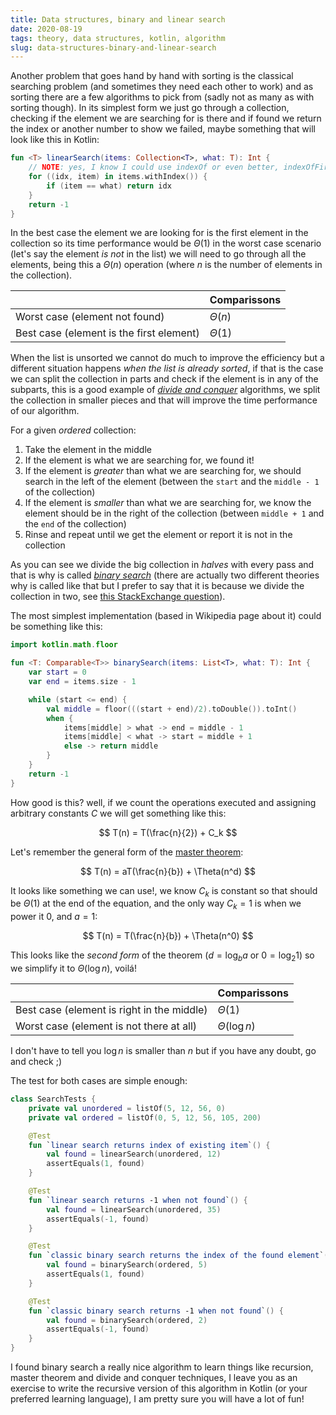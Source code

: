 ```yaml
---
title: Data structures, binary and linear search
date: 2020-08-19
tags: theory, data structures, kotlin, algorithm
slug: data-structures-binary-and-linear-search
---
```


Another problem that goes hand by hand with sorting is the classical searching problem (and sometimes they need each other to work) and as sorting there are a few algorithms to pick from (sadly not as many as with sorting though). In its simplest form we just go through a collection, checking if the element we are searching for is there and if found we return the index or another number to show we failed, maybe something that will look like this in Kotlin:

```kotlin
fun <T> linearSearch(items: Collection<T>, what: T): Int {
    // NOTE: yes, I know I could use indexOf or even better, indexOfFirst
    for ((idx, item) in items.withIndex()) {
        if (item == what) return idx
    }
    return -1
}
```

In the best case the element we are looking for is the first element in the collection so its time performance would be $\Theta(1)$ in the worst case scenario (let's say the element _is not_ in the list) we will need to go through all the elements, being this a $\Theta(n)$ operation (where $n$ is the number of elements in the collection).

|                                          | Comparissons |
| ---------------------------------------- | ------------ |
| Worst case (element not found)           | $\Theta(n)$  |
| Best case (element is the first element) | $\Theta(1)$  |

When the list is unsorted we cannot do much to improve the efficiency but a different situation happens _when the list is already sorted_, if that is the case we can split the collection in parts and check if the element is in any of the subparts, this is a good example of [_divide and conquer_](https://en.wikipedia.org/wiki/Divide-and-conquer_algorithm) algorithms, we split the collection in smaller pieces and that will improve the time performance of our algorithm.

For a given _ordered_ collection:

1.  Take the element in the middle
2.  If the element is what we are searching for, we found it!
3.  If the element is _greater_ than what we are searching for, we should search in the left of the element (between the `start` and the `middle - 1` of the collection)
4.  If the element is _smaller_ than what we are searching for, we know the element should be in the right of the collection (between `middle + 1` and the `end` of the collection)
5.  Rinse and repeat until we get the element or report it is not in the collection

As you can see we divide the big collection in _halves_ with every pass and that is why is called [_binary search_](https://en.wikipedia.org/wiki/Binary_search_algorithm) (there are actually two different theories why is called like that but I prefer to say that it is because we divide the collection in two, see [this StackExchange question](https://cs.stackexchange.com/questions/42726/why-is-binary-search-called-binary-search)).

The most simplest implementation (based in Wikipedia page about it) could be something like this:

```kotlin
import kotlin.math.floor

fun <T: Comparable<T>> binarySearch(items: List<T>, what: T): Int {
    var start = 0
    var end = items.size - 1

    while (start <= end) {
        val middle = floor(((start + end)/2).toDouble()).toInt()
        when {
            items[middle] > what -> end = middle - 1
            items[middle] < what -> start = middle + 1
            else -> return middle
        }
    }
    return -1
}
```

How good is this? well, if we count the operations executed and assigning arbitrary constants $C$ we will get something like this:

$$
T(n) = T(\frac{n}{2}) + C_k
$$

Let's remember the general form of the [master theorem](<https://en.wikipedia.org/wiki/Master_theorem_(analysis_of_algorithms)>):

$$
T(n) = aT(\frac{n}{b}) + \Theta(n^d)
$$

It looks like something we can use!, we know $C_k$ is constant so that should be $\Theta(1)$ at the end of the equation, and the only way $C_k = 1$ is when we power it $0$, and $a = 1$:

$$
T(n) = T(\frac{n}{b}) + \Theta(n^0)
$$

This looks like the _second form_ of the theorem ($d = \log_b{a}$ or $0 = \log_2{1}$) so we simplify it to $\Theta(\log{n})$, voilá!

|                                            | Comparissons      |
| ------------------------------------------ | ----------------- |
| Best case (element is right in the middle) | $\Theta(1)$       |
| Worst case (element is not there at all)   | $\Theta(\log{n})$ |

I don't have to tell you $\log{n}$ is smaller than $n$ but if you have any doubt, go and check ;)

The test for both cases are simple enough:

```kotlin
class SearchTests {
    private val unordered = listOf(5, 12, 56, 0)
    private val ordered = listOf(0, 5, 12, 56, 105, 200)

    @Test
    fun `linear search returns index of existing item`() {
        val found = linearSearch(unordered, 12)
        assertEquals(1, found)
    }

    @Test
    fun `linear search returns -1 when not found`() {
        val found = linearSearch(unordered, 35)
        assertEquals(-1, found)
    }

    @Test
    fun `classic binary search returns the index of the found element`() {
        val found = binarySearch(ordered, 5)
        assertEquals(1, found)
    }

    @Test
    fun `classic binary search returns -1 when not found`() {
        val found = binarySearch(ordered, 2)
        assertEquals(-1, found)
    }
}
```

I found binary search a really nice algorithm to learn things like recursion, master theorem and divide and conquer techniques, I leave you as an exercise to write the recursive version of this algorithm in Kotlin (or your preferred learning language), I am pretty sure you will have a lot of fun!
